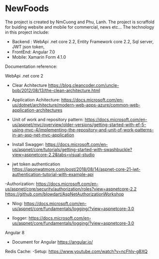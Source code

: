# NewFoods
The project is created by NmCuong and Phu, Lanh. The project is scraffold for buiding website and mobile for commercial, news etc... 
The technology in this project include: 
- Backend : WebApi .net core 2.2, Entity Framework core 2.2, Sql server, JWT json token, 
- FrontEnd: Angular 7.0
- Mobile: Xamarin Form 4.1.0

Documentation reference:

WebApi .net core 2
- Clear Achitecture
https://blog.cleancoder.com/uncle-bob/2012/08/13/the-clean-architecture.html

- Application Achitecture:
 https://docs.microsoft.com/en-us/dotnet/architecture/modern-web-apps-azure/common-web-application-architectures
 
- Unit of work and repository pattern: https://docs.microsoft.com/en-us/aspnet/mvc/overview/older-versions/getting-started-with-ef-5-using-mvc-4/implementing-the-repository-and-unit-of-work-patterns-in-an-asp-net-mvc-application

- Install Swagger: 
https://docs.microsoft.com/en-us/aspnet/core/tutorials/getting-started-with-swashbuckle?view=aspnetcore-2.2&tabs=visual-studio
- jwt token authentication
https://jasonwatmore.com/post/2018/08/14/aspnet-core-21-jwt-authentication-tutorial-with-example-api

-Authorization:
https://docs.microsoft.com/en-us/aspnet/core/security/authorization/roles?view=aspnetcore-2.2
https://github.com/blowdart/AspNetAuthorizationWorkshop

- Nlog:
https://docs.microsoft.com/en-us/aspnet/core/fundamentals/logging/?view=aspnetcore-3.0

- Ilogger:
https://docs.microsoft.com/en-us/aspnet/core/fundamentals/logging/?view=aspnetcore-3.0

Angular 8
- Document for Angular 
https://angular.io/

Redis Cache:
-Setup: https://www.youtube.com/watch?v=ncFhlv-gBXQ

